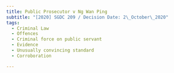 ```yaml
---
title: Public Prosecutor v Ng Wan Ping
subtitle: "[2020] SGDC 209 / Decision Date: 2\_October\_2020"
tags:
  - Criminal Law
  - Offences
  - Criminal force on public servant
  - Evidence
  - Unusually convincing standard
  - Corroboration

---
```

